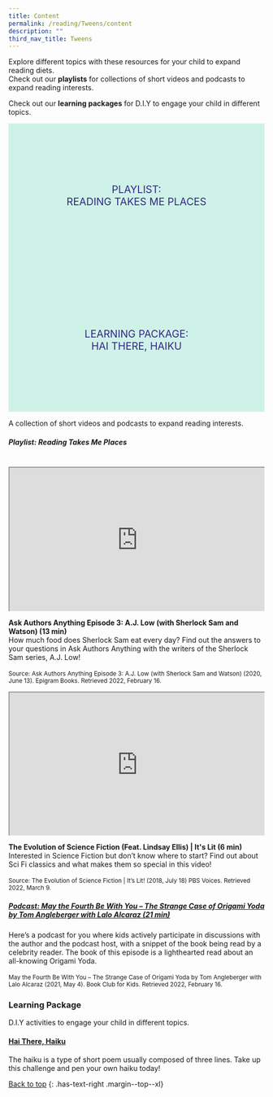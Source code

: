 ```yaml
---
title: Content
permalink: /reading/Tweens/content
description: ""
third_nav_title: Tweens
---
```

<style type="text/css">
/* Links */
.content a { color: #322987; }
.content a:focus,
.content a:hover { color: #28216c; }

/* Button Outline */
.bp-button { padding-left: 1.5rem; padding-right: 1.5rem; }
.bp-button.is-primary-outline { border: 1px solid #322987; color: #322987; background-color: transparent; text-decoration: none; }
.bp-button.is-primary-outline:focus,
.bp-button.is-primary-outline:hover { border: 1px solid #322987; color: #cff2e8; background-color: #322987; text-decoration: none; }

/* Responsive Iframe */
.responsive-iframe { position: absolute; top: 0; left: 0; bottom: 0; right: 0; width: 100%; height: 100%; }
.responsive-iframe-container { position: relative; overflow: hidden; width: 100%; }
.responsive-iframe-container.ratio-16by9 { padding-top: 56.25%; }
.responsive-iframe-container.ratio-4by3 { padding-top: 75%; }
.responsive-iframe-container.ratio-3by2 { padding-top: 66.66%; }
.responsive-iframe-container.ratio-1by1 { padding-top: 100%; }
	
/* Click Box */
.clickbox { display: block; position: relative; width: 100%; padding-bottom: 56.25%; background-color: transparent; }
.clickbox span { padding: .5rem; }
.clickbox a { position: absolute; display: flex; width: 100%; height: 100%; align-items: center; justify-content: center; font-size: 1.25rem; text-align: center; text-decoration: none; text-transform: uppercase; }
.clickbox a:focus,
.clickbox a:hover { text-decoration: none; }

/* Indigo Sky */
.clickbox.is-indigo-sky { background-color: #cff2e8; color: #322987; }
.clickbox.is-indigo-sky a { color: #322987; }
.clickbox.is-indigo-sky a:focus,
.clickbox.is-indigo-sky a:hover { background-color: #322987; color: #cff2e8; }

</style>


Explore different topics with these resources for your child to expand reading diets.  
Check out our **playlists** for collections of short videos and podcasts to expand reading interests.

Check out our **learning packages** for D.I.Y to engage your child in different topics.

<div class="row is-multiline">
  <div class="col is-one-third">
    <div class="clickbox is-indigo-sky">
      <a href="#reading-takes-me-places">
        <span>Playlist:<br>Reading Takes Me Places</span>
      </a>
    </div>
  </div>
  <div class="col is-one-third">
    <div class="clickbox is-indigo-sky">
      <a href="#lp-hai-there-haiku">
        <span>Learning Package:<br> Hai There, Haiku</span>
      </a>
    </div>
  </div>
	</div>
	
A collection of short videos and podcasts to expand reading interests.

<h5 id="reading-takes-me-places" class="margin--bottom--lg"><b>Playlist: Reading Takes Me Places</b></h5>

<br>


<div class="row is-multiline margin--bottom--lg">
  <div class="col is-two-fifths">
    <div class="responsive-iframe-container ratio-16by9">
     <iframe src="https://www.youtube.com/embed/1UFWg3RITII" class="responsive-iframe"></iframe>
    </div>
  </div>
  <div class="col is-three-fifths">
  <p><b> Ask Authors Anything Episode 3: A.J. Low (with Sherlock Sam and Watson) (13 min) </b><br>
    How much food does Sherlock Sam eat every day? Find out the answers to your questions in Ask Authors Anything with the writers of the Sherlock Sam series, A.J. Low!
<br><br>
<small>Source: Ask Authors Anything Episode 3: A.J. Low (with Sherlock Sam and Watson) (2020, June 13). Epigram Books. Retrieved 2022, February 16.</small></p>
  </div>
</div>

<div class="row is-multiline margin--bottom--lg">
  <div class="col is-two-fifths">
    <div class="responsive-iframe-container ratio-16by9">
     <iframe src="https://www.youtube.com/embed/T4j5tGNms14" class="responsive-iframe"></iframe>
    </div>
  </div>
  <div class="col is-three-fifths">
  <p><b> The Evolution of Science Fiction (Feat. Lindsay Ellis) | It's Lit (6 min) </b><br>
Interested in Science Fiction but don’t know where to start? Find out about Sci Fi classics and what makes them so special in this video! <br><br>
<small>Source: The Evolution of Science Fiction | It’s Lit! (2018, July 18) PBS Voices. Retrieved 2022, March 9.</small></p>
  </div>
</div>

<h5><a href="https://www.bookclubforkids.org/new-blog/2015/12/15/episode-13-the-strange-case-of-origami-yoda-b225k" target="_blank">Podcast: May the Fourth Be With You – The Strange Case of Origami Yoda by Tom Angleberger with Lalo Alcaraz (21 min) </a></h5>

<p>Here’s a podcast for you where kids actively participate in discussions with the author and the podcast host, with a snippet of the book being read by a celebrity reader. The book of this episode is a lighthearted read about an all-knowing Origami Yoda.<br><br>
<small>May the Fourth Be With You – The Strange Case of Origami Yoda by Tom Angleberger with Lalo Alcaraz (2021, May 4). Book Club for Kids. Retrieved 2022, February 16.</small></p>

<h3><b>Learning Package</b></h3>
	
D.I.Y activities to engage your child in different topics.	
	
<h4 id="lp-hai-there-haiku"><a href="/files/Reading_Tweens_Hai%20There%20Haiku.pdf " target="_blank"><b> Hai There, Haiku </b></a></h4>
<p>The haiku is a type of short poem usually composed of three lines. Take up this challenge and pen your own haiku today!</p>

[Back to top](#main-content)
{: .has-text-right .margin--top--xl}
